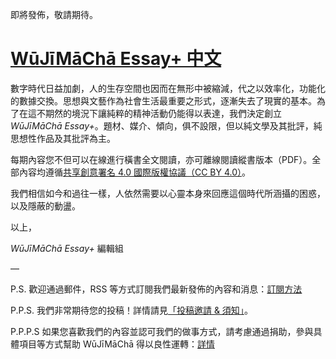 即將發佈，敬請期待。

# [WūJīMāChā Essay+ 中文](https://www.wujimacha.com/essay-plus-tc)

數字時代日益加劇，人的生存空間也因而在無形中被縮減，代之以效率化，功能化的數據交換。思想與文藝作為社會生活最重要之形式，逐漸失去了現實的基本。為了在這不期然的境況下讓純粹的精神活動仍能得以表達，我們決定創立 *WūJīMāChā Essay+*。題材、媒介、傾向，俱不設限，但以純文學及其批評，純思想性作品及其批評為主。

每期內容您不但可以在線進行橫書全文閱讀，亦可離線閱讀縱書版本（PDF）。全部內容均遵循[共享創意署名 4.0 國際版權協議（CC BY 4.0）](https://creativecommons.org/licenses/by/4.0/deed.zh_TW)。

我們相信如今和過往一樣，人依然需要以心靈本身來回應這個時代所涵攝的困惑，以及隱蔽的動盪。

以上，

*WūJīMāChā Essay+* 編輯組

—

P.S. 歡迎通過郵件，RSS 等方式訂閱我們最新發佈的內容和消息：[訂閱方法](https://www.wujimacha.com/pub/how-to-subscribe)

P.P.S. 我們非常期待您的投稿！詳情請見[「投稿邀請 & 須知」](https://www.wujimacha.com/pub/essay-plus-submission-invitation-and-guideline-tc)。

P.P.P.S 如果您喜歡我們的內容並認可我們的做事方式，請考慮通過捐助，參與具體項目等方式幫助 WūJīMāChā 得以良性運轉：[詳情](https://www.wujimacha.com/donate-and-contribute)

